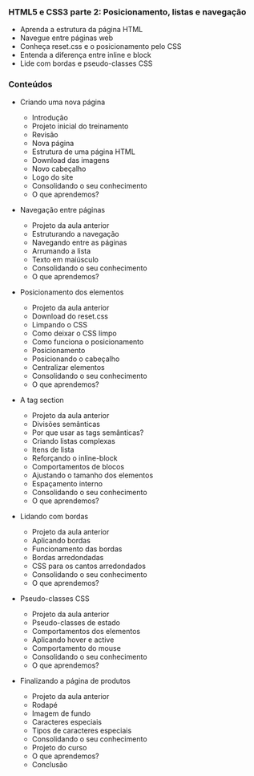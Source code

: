 ### HTML5 e CSS3 parte 2: Posicionamento, listas e navegação

- Aprenda a estrutura da página HTML
- Navegue entre páginas web
- Conheça reset.css e o posicionamento pelo CSS
- Entenda a diferença entre inline e block
- Lide com bordas e pseudo-classes CSS

### Conteúdos

- Criando uma nova página
  - Introdução
  - Projeto inicial do treinamento
  - Revisão
  - Nova página
  - Estrutura de uma página HTML
  - Download das imagens
  - Novo cabeçalho
  - Logo do site
  - Consolidando o seu conhecimento
  - O que aprendemos?

- Navegação entre páginas
  - Projeto da aula anterior
  - Estruturando a navegação
  - Navegando entre as páginas
  - Arrumando a lista
  - Texto em maiúsculo
  - Consolidando o seu conhecimento
  - O que aprendemos?

- Posicionamento dos elementos
  - Projeto da aula anterior
  - Download do reset.css
  - Limpando o CSS
  - Como deixar o CSS limpo
  - Como funciona o posicionamento
  - Posicionamento
  - Posicionando o cabeçalho
  - Centralizar elementos
  - Consolidando o seu conhecimento
  - O que aprendemos?

- A tag section
  - Projeto da aula anterior
  - Divisões semânticas
  - Por que usar as tags semânticas?
  - Criando listas complexas
  - Itens de lista
  - Reforçando o inline-block
  - Comportamentos de blocos
  - Ajustando o tamanho dos elementos
  - Espaçamento interno
  - Consolidando o seu conhecimento
  - O que aprendemos?

- Lidando com bordas
  - Projeto da aula anterior
  - Aplicando bordas
  - Funcionamento das bordas
  - Bordas arredondadas
  - CSS para os cantos arredondados
  - Consolidando o seu conhecimento
  - O que aprendemos?

- Pseudo-classes CSS
  - Projeto da aula anterior
  - Pseudo-classes de estado
  - Comportamentos dos elementos
  - Aplicando hover e active
  - Comportamento do mouse
  - Consolidando o seu conhecimento
  - O que aprendemos?

- Finalizando a página de produtos
  - Projeto da aula anterior
  - Rodapé
  - Imagem de fundo
  - Caracteres especiais
  - Tipos de caracteres especiais
  - Consolidando o seu conhecimento
  - Projeto do curso
  - O que aprendemos?
  - Conclusão
